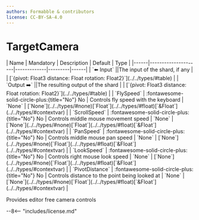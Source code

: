 ```yaml
---
authors: Formabble & contributors
license: CC-BY-SA-4.0
---
```



# TargetCamera

<div class="sh-parameters" markdown="1">
| Name | Mandatory | Description | Default | Type |
|------|---------------------|-------------|---------|------|
| `⬅️ Input` ||The input of the shard, if any | | [`{pivot: Float3 distance: Float rotation: Float2}`](../../types/#table) |
| `Output ➡️` ||The resulting output of the shard | | [`{pivot: Float3 distance: Float rotation: Float2}`](../../types/#table) |
| `FlySpeed` | :fontawesome-solid-circle-plus:{title="No"} No  | Controls fly speed with the keyboard | `None` | [`None`](../../types/#none)[`Float`](../../types/#float)[`&Float`](../../types/#contextvar) |
| `ScrollSpeed` | :fontawesome-solid-circle-plus:{title="No"} No  | Controls middle mouse movement speed | `None` | [`None`](../../types/#none)[`Float`](../../types/#float)[`&Float`](../../types/#contextvar) |
| `PanSpeed` | :fontawesome-solid-circle-plus:{title="No"} No  | Controls middle mouse pan speed | `None` | [`None`](../../types/#none)[`Float`](../../types/#float)[`&Float`](../../types/#contextvar) |
| `LookSpeed` | :fontawesome-solid-circle-plus:{title="No"} No  | Controls right mouse look speed | `None` | [`None`](../../types/#none)[`Float`](../../types/#float)[`&Float`](../../types/#contextvar) |
| `PivotDistance` | :fontawesome-solid-circle-plus:{title="No"} No  | Controls distance to the point being looked at | `None` | [`None`](../../types/#none)[`Float`](../../types/#float)[`&Float`](../../types/#contextvar) |

</div>

Provides editor free camera controls

--8<-- "includes/license.md"

